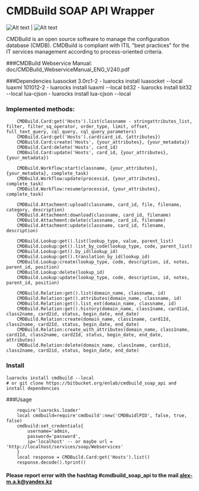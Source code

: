 # CMDBuild SOAP API Wrapper
![Alt text](http://www.cmdbuild.org/logo.png) | ![Alt text](http://www.rozek.de/Lua/Lua-Logo_128x128.png)

CMDBuild is an open source software to manage the configuration database (CMDB).
CMDBuild is compliant with ITIL "best practices" for the IT services management according to process-oriented criteria.

###CMDBuild Webservice Manual:
	doc/CMDBuild_WebserviceManual_ENG_V240.pdf 

###Dependencies
	luasocket 3.0rc1-2 - luarocks install luasocket --local
	luaxml 101012-2 - luarocks install luaxml --local
	bit32 - luarocks install bit32 --local
	lua-cjson - luarocks install lua-cjson --local

### Implemented methods:

```
	CMDBuild.Card:get('Hosts').list(classname - stringattributes_list, filter, filter_sq_operator, order_type, limit, offset, full_text_query, cql_query, cql_query_parameters)
	CMDBuild.Card:get('Hosts').card(card_id, {attributes})
	CMDBuild.Card:create('Hosts', {your_attributes}, {your_metadata})
	CMDBuild.Card:delete('Hosts', card_id)
	CMDBuild.Card:update('Hosts', card_id, {your_attributes}, {your_metadata})
	
	CMDBuild.Workflow:start(classname, {your_attributes}, {your_metadata}, complete_task)
	CMDBuild.Workflow:update(processid, {your_attributes}, complete_task)
	CMDBuild.Workflow:resume(processid, {your_attributes}, complete_task)
	
	CMDBuild.Attachment:upload(classname, card_id, file, filename, category, description)
	CMDBuild.Attachment:download(classname, card_id, filename)
	CMDBuild.Attachment:delete(classname, card_id, filename)
	CMDBuild.Attachment:update(classname, card_id, filename, description)
	
	CMDBuild.Lookup:get().list(lookup_type, value, parent_list)
	CMDBuild.Lookup:get().list_by_code(lookup_type, code, parent_list)
	CMDBuild.Lookup:get().by_id(lookup_id)
	CMDBuild.Lookup:get().translation_by_id(lookup_id)
	CMDBuild.Lookup:create(lookup_type, code, description, id, notes, parent_id, position)
	CMDBuild.Lookup:delete(lookup_id)
	CMDBuild.Lookup:update(lookup_type, code, description, id, notes, parent_id, position)
	
	CMDBuild.Relation:get().list(domain_name, classname, id)
	CMDBuild.Relation:get().attributes(domain_name, classname, id)
	CMDBuild.Relation:get().list_ext(domain_name, classname, id)
	CMDBuild.Relation:get().history(domain_name, class1name, card1id, class2name, card2id, status, begin_date, end_date)
	CMDBuild.Relation:create(domain_name, class1name, card1Id, class2name, card2Id, status, begin_date, end_date)
	CMDBuild.Relation:create_with_attributes(domain_name, class1name, card1Id, class2name, card2Id, status, begin_date, end_date, attributes)
	CMDBuild.Relation:delete(domain_name, class1name, card1id, class2name, card2id, status, begin_date, end_date)
```

### Install
	luarocks install cmdbuild --local
	# or git clone https://bitbucket.org/enlab/cmdbuild_soap_api and install dependencies
	
###Usage
```
	require'luarocks.loader'
	local cmdbuild=require'cmdbuild':new('CMDBuidlPID', false, true, false)
	cmdbuild:set_credentials{
		username='admin, 
		password='password', 
		ip='localhost' -- or maybe url = 'http://localhost/services/soap/Webservices'
	}
	local response = CMDBuild.Card:get('Hosts').list()
	response.decode().tprint()
```

#### Please report error with the hashtag **#cmdbuild_soap_api** to the mail <alex-m.a.k@yandex.kz>
